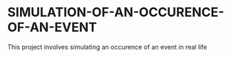 # SIMULATION-OF-AN-OCCURENCE-OF-AN-EVENT
This project involves simulating an occurence of an event in real life

